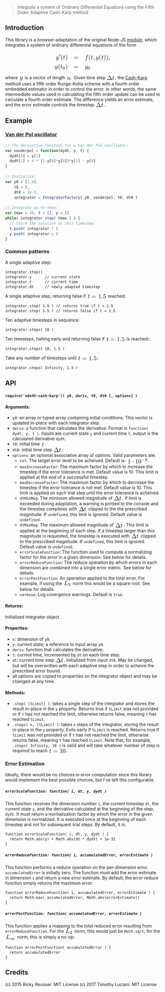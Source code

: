 > Integrate a system of Ordinary Differential Equations using the Fifth Order Adaptive Cash-Karp method

## Introduction

This library is a browser-adaptation of the original Node-JS [module](https://github.com/onorinbejasus/ode45-cash-karp), which integrates a system of ordinary differential equations of the form

<p align="center"><img alt="&bsol;begin&lcub;eqnarray&midast;&rcub; y&apos;&lpar;t&rpar; &amp;&equals;&amp; f&lpar;t&comma; y&lpar;t&rpar;&rpar;&comma; &bsol;&bsol; y&lpar;t&lowbar;0&rpar; &amp;&equals;&amp; y&lowbar;0 &bsol;end&lcub;eqnarray&midast;&rcub;" valign="middle" src="docs/images/begineqnarray-yt-ft-yt-yt_0-y_0-endeqnarray-0298eae3db.png" width="187" height="61"></p>

where <img alt="y" valign="middle" src="docs/images/y-720f311276.png" width="14.5" height="20"> is a vector of length <img alt="n" valign="middle" src="docs/images/n-9baedbc330.png" width="16" height="16">. Given time step <img alt="&bsol;Delta t" valign="middle" src="docs/images/delta-t-a20a5fe4f2.png" width="28" height="16">, the [Cash-Karp](https://en.wikipedia.org/wiki/Cash%E2%80%93Karp_method) method uses a fifth order Runge-Kutta scheme with a fourth order embedded estimator in order to control the error. In other words, the same intermediate values used in calculating the fifth order update can be used to calculate a fourth order estimate. The difference yields an error estimate, and the error estimate controls the timestep <img alt="&bsol;Delta t" valign="middle" src="docs/images/delta-t-a20a5fe4f2.png" width="28" height="16">.

## Example

### [Van der Pol oscillator](https://en.wikipedia.org/wiki/Van_der_Pol_oscillator)

```javascript
// The derivative function for a Van der Pol oscillator:
var vanderpol = function(dydt, y, t) {
  dydt[0] = y[1]
  dydt[1] = 4 * (1-y[0]*y[0])*y[1] - y[0]
}

// Initialize:
var y0 = [2,0],
    t0 = 0,
    dt0 = 1e-3,
    integrator = IntegratorFactory( y0, vanderpol, t0, dt0 )

// Integrate up to tmax:
var tmax = 10, t = [], y = []
while( integrator.step( tmax ) ) {
  // Store the solution at this timestep:
  t.push( integrator.t )
  y.push( integrator.y )
}
```

### Common patterns

A single adaptive step:
```
integrator.step()
integrator.y      // current state
integrator.t      // current time
integrator.dt     // newly adapted timestep
```

A single adaptive step, returning false if <img alt="t&equals;1&period;5" valign="middle" src="docs/images/t15-27f16b808b.png" width="63.5" height="16"> reached:
```
integrator.step( 1.5 ) // returns true if t < 1.5
integrator.step( 1.5 ) // returns false if t = 1.5
```

Ten adaptive timesteps in sequence:
```
integrator.steps( 10 )
```

Ten timesteps, halting early and returning false if <img alt="t&equals;1&period;5" valign="middle" src="docs/images/t15-27f16b808b.png" width="63.5" height="16"> is reached::
```
integrator.steps( 10, 1.5 )
```

Take any number of timesteps until <img alt="t&equals;1&period;5" valign="middle" src="docs/images/t15-27f16b808b.png" width="63.5" height="16">:
```
integrator.steps( Infinity, 1.5 )
```

## API

#### `require('ode45-cash-karp')( y0, deriv, t0, dt0 [, options] )`
#### Arguments:
- `y0`: an array or typed array containing initial conditions. This vector is updated in-place with each integrator step.
- `deriv`: a function that calculates the derivative. Format is `function( dydt, y, t )`. Inputs are current state `y` and current time `t`, output is the calculated derivative `dydt`.
- `t0`: initial time <img alt="t" valign="middle" src="docs/images/t-fc93da6f4d.png" width="11.5" height="16">.
- `dt0`: initial time step <img alt="&bsol;Delta t" valign="middle" src="docs/images/delta-t-a20a5fe4f2.png" width="28" height="16">.
- `options`: an optional associative array of options. Valid parameters are:
  - `tol`: The target error level to be acheived. Default is: <img alt="1 &bsol;cdot 10&Hat;&lcub;-8&rcub;" valign="middle" src="docs/images/1-cdot-10-8-9ceae48083.png" width="70" height="20">.
  - `maxIncreaseFactor`: The maximum factor by which to increase the timestep if the error tolerance is met. Default value is 10. This limit is applied at the end of a successful timestep.
  - `maxDecreaseFactor`: The maximum factor by which to decrease the timestep if the error tolerance is not met. Default value is 10. This limit is applied on each trial step until the error tolerance is acheived.
  - `dtMinMag`: The minimum allowed magnitude of <img alt="&bsol;Delta t" valign="middle" src="docs/images/delta-t-a20a5fe4f2.png" width="28" height="16">. If limit is exceeded during adaptation, a warning is printed to the console and the timestep completes with <img alt="&bsol;Delta t" valign="middle" src="docs/images/delta-t-a20a5fe4f2.png" width="28" height="16"> clipped to the the prescribed magnitude. If `undefined`, this limit is ignored. Default value is `undefined`.
  - `dtMaxMag`: The maximum allowed magnitude of <img alt="&bsol;Delta t" valign="middle" src="docs/images/delta-t-a20a5fe4f2.png" width="28" height="16">. This limit is applied at the beginning of each step. If a timestep larger than this magnitude is requested, the timestep is executed with <img alt="&bsol;Delta t" valign="middle" src="docs/images/delta-t-a20a5fe4f2.png" width="28" height="16"> clipped to the prescribed magnitude. If `undefined`, this limit is ignored. Default value is `undefined`.
  - `errorScaleFunction`: The function used to compute a normalizing factor for the error in a given dimension. See below for details.
  - `errorReduceFunction`: The reduce operation by which errors in each dimension are combined into a single error metric. See below for details.
  - `errorPostFunction`: An operation applied to the total error. For example, if using the <img alt="L&lowbar;2" valign="middle" src="docs/images/l_2-23fd536b11.png" width="26.5" height="19"> norm this would be a square root. See below for details.
  - `verbose`: Log covergence warnings. Default is `true`.

#### Returns:
Initialized integrator object.

#### Properties:
- `n`: dimension of `y0`.
- `y`: current state; a reference to input array `y0`.
- `deriv`: function that calculates the derivative.
- `t`: current time, incremented by `dt` on each time step.
- `dt`: current time step <img alt="&bsol;Delta t" valign="middle" src="docs/images/delta-t-a20a5fe4f2.png" width="28" height="16">. Initialized from input `dt0`. May be changed, but will be overwritten with each adaptive step in order to acheive the prescribed error bound.
- all options are copied to properties on the integrator object and may be changed at any time.

#### Methods:
- `.step( [tLimit] )`: takes a single step of the integrator and stores the result in-place in the `y` property. Returns true if `tLimit` was not provided or if `t` has not reached the limit, otherwise returns false, meaning `t` has reached `tLimit`.
- `.steps( n, [tLimit] )`: takes `n` steps of the integrator, storing the result in-place in the `y` property. Exits early if `tLimit` is reached. Returns true if `tLimit` was not provided or if `t` has not reached the limit, otherwise returns false, meaning `t` has reached `tLimit`. Note that, for example, `.steps( Infinity, 10 )` is valid and will take whatever number of step is required to reach <img alt="t&equals;10" valign="middle" src="docs/images/t10-b3a7f6176e.png" width="58" height="16">.

### Error Estimation
Ideally, there would be no choices in error computation since this library would implement the best possible choices, but I've left this configurable.

##### `errorScaleFunction: function( i, dt, y, dydt )`
This function receives the dimension number `i`, the current timestep `dt`, the current state `y`, and the derivative calculated at the beginning of the step, `dydt`. It must return a normalization factor by which the error in the given dimension is normalized. It is executed once at the beginning of each timestep and not for subsequent trial steps. By default, it is:

```
function errorScaleFunction( i, dt, y, dydt ) {
  return Math.abs(y) + Math.abs(dt * dydt) + 1e-32
}
```

##### `errorReduceFunction: function( i, accumulatedError, errorEstimate )`
This function performs a reduce operation on the per-dimension error. `accumulatedError` is initially zero. The function must add the error estimate in dimension `i` and return a new error estimate. By default, the error reduce function simply returns the maximum error:

```
function errorReduceFunction( i, accumulatedError, errorEstimate ) {
  return Math.max( accumulatedError, Math.abs(errorEstimate))
}
```

##### `errorPostFunction: function( accumulatedError, errorEstimate )`
This function applies a mapping to the total reduced error resulting from `errorReduceFunction`. For the <img alt="L&lowbar;2" valign="middle" src="docs/images/l_2-23fd536b11.png" width="26.5" height="19"> norm, this would just be `Math.sqrt`; for the <img alt="L&lowbar;&bsol;infty" valign="middle" src="docs/images/l_infty-c904452e37.png" width="34.5" height="19"> norm, this is simply a no-op:

```
function errorPostFunction( accumulatedError ) {
  return accumulatedError
}
```

## Credits

(c) 2015 Ricky Reusser. MIT License
(c) 2017 Timothy Luciani. MIT License